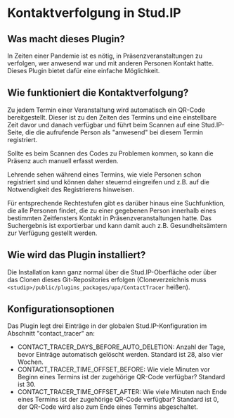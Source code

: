 # Kontaktverfolgung in Stud.IP

## Was macht dieses Plugin?
In Zeiten einer Pandemie ist es nötig, in Präsenzveranstaltungen zu verfolgen, wer anwesend war und mit anderen
Personen Kontakt hatte. Dieses Plugin bietet dafür eine einfache Möglichkeit.

## Wie funktioniert die Kontaktverfolgung?
Zu jedem Termin einer Veranstaltung wird automatisch ein QR-Code bereitgestellt. Dieser ist zu den Zeiten des Termins
und eine einstellbare Zeit davor und danach verfügbar und führt beim Scannen auf eine Stud.IP-Seite, die die aufrufende
Person als "anwesend" bei diesem Termin registriert.

Sollte es beim Scannen des Codes zu Problemen kommen, so kann die Präsenz auch manuell erfasst werden.

Lehrende sehen während eines Termins, wie viele Personen schon registriert sind und können daher steuernd eingreifen und
z.B. auf die Notwendigkeit des Registrierens hinweisen.

Für entsprechende Rechtestufen gibt es darüber hinaus eine Suchfunktion, die alle Personen findet, die zu einer
gegebenen Person innerhalb eines bestimmten Zeitfensters Kontakt in Präsenzveranstaltungen hatte. Das Suchergebnis ist
exportierbar und kann damit auch z.B. Gesundheitsämtern zur Verfügung gestellt werden.

## Wie wird das Plugin installiert?
Die Installation kann ganz normal über die Stud.IP-Oberfläche oder über das Clonen dieses Git-Repositories erfolgen
(Cloneverzeichnis muss `<studip>/public/plugins_packages/upa/ContactTracer` heißen).

## Konfigurationsoptionen
Das Plugin legt drei Einträge in der globalen Stud.IP-Konfiguration im Abschnitt "contact_tracer" an:
- CONTACT_TRACER_DAYS_BEFORE_AUTO_DELETION: Anzahl der Tage, bevor Einträge automatisch gelöscht werden.
Standard ist 28, also vier Wochen.
- CONTACT_TRACER_TIME_OFFSET_BEFORE: Wie viele Minuten vor Beginn eines Termins ist der zugehörige QR-Code verfügbar?
Standard ist 30.
- CONTACT_TRACER_TIME_OFFSET_AFTER: Wie viele Minuten nach Ende eines Termins ist der zugehörige QR-Code verfügbar?
Standard ist 0, der QR-Code wird also zum Ende eines Termins abgeschaltet.
